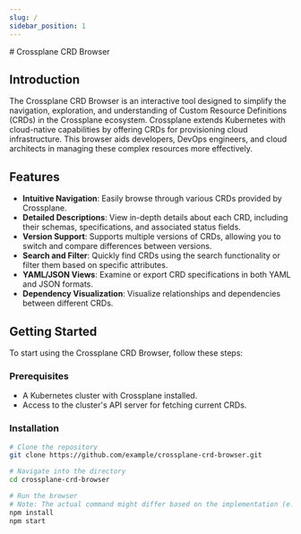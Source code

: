 ```yaml
---
slug: /
sidebar_position: 1
---
```


<head>
<meta name="viewport" content="initial-scale=1, width=device-width" />
</head>
# Crossplane CRD Browser

## Introduction

The Crossplane CRD Browser is an interactive tool designed to simplify the navigation, exploration, and understanding of Custom Resource Definitions (CRDs) in the Crossplane ecosystem. Crossplane extends Kubernetes with cloud-native capabilities by offering CRDs for provisioning cloud infrastructure. This browser aids developers, DevOps engineers, and cloud architects in managing these complex resources more effectively.

## Features

- **Intuitive Navigation**: Easily browse through various CRDs provided by Crossplane.
- **Detailed Descriptions**: View in-depth details about each CRD, including their schemas, specifications, and associated status fields.
- **Version Support**: Supports multiple versions of CRDs, allowing you to switch and compare differences between versions.
- **Search and Filter**: Quickly find CRDs using the search functionality or filter them based on specific attributes.
- **YAML/JSON Views**: Examine or export CRD specifications in both YAML and JSON formats.
- **Dependency Visualization**: Visualize relationships and dependencies between different CRDs.

## Getting Started

To start using the Crossplane CRD Browser, follow these steps:

### Prerequisites

- A Kubernetes cluster with Crossplane installed.
- Access to the cluster's API server for fetching current CRDs.

### Installation

```bash
# Clone the repository
git clone https://github.com/example/crossplane-crd-browser.git

# Navigate into the directory
cd crossplane-crd-browser

# Run the browser
# Note: The actual command might differ based on the implementation (e.g., Docker, npm, etc.)
npm install
npm start